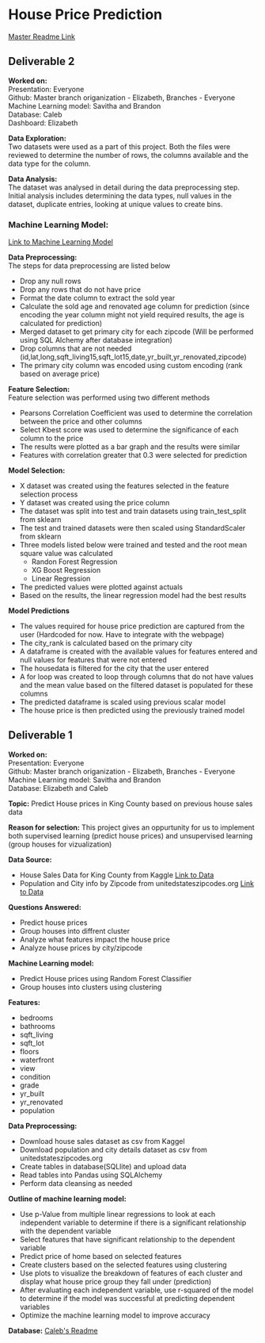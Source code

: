 # House Price Prediction

[Master Readme Link](https://github.com/ElizMishina/Data_analytics_Bootcamp_Project/tree/main)

## Deliverable 2  

**Worked on:**  
Presentation: Everyone  
Github: Master branch origanization - Elizabeth, Branches - Everyone  
Machine Learning model: Savitha and Brandon  
Database: Caleb  
Dashboard: Elizabeth  

**Data Exploration:**  
Two datasets were used as a part of this project. Both the files were reviewed to determine the number of rows, the columns available and the data type for the column.

**Data Analysis:**  
The dataset was analysed in detail during the data preprocessing step. Initial analysis includes determining the data types, null values in the dataset, duplicate entries, looking at unique values to create bins.

### Machine Learning Model:  

[Link to Machine Learning Model](https://github.com/ElizMishina/Data_analytics_Bootcamp_Project/blob/ssathya/Machine%20Learning%20Model/House_Price_Prediction_ML.ipynb)

**Data Preprocessing:**  
The steps for data preprocessing are listed below

* Drop any null rows
* Drop any rows that do not have price
* Format the date column to extract the sold year
* Calculate the sold age and renovated age column for prediction (since encoding the year column might not yield required results, the age is calculated for prediction)
* Merged dataset to get primary city for each zipcode (Will be performed using SQL Alchemy after database integration)
* Drop columns that are not needed (id,lat,long,sqft_living15,sqft_lot15,date,yr_built,yr_renovated,zipcode)
* The primary city column was encoded using custom encoding (rank based on average price)

**Feature Selection:**  
Feature selection was performed using two different methods

* Pearsons Correlation Coefficient was used to determine the correlation between the price and other columns
* Select Kbest score was used to determine the significance of each column to the price
* The results were plotted as a bar graph and the results were similar
* Features with correlation greater that 0.3 were selected for prediction

**Model Selection:**  

* X dataset was created using the features selected in the feature selection process
* Y dataset was created using the price column
* The dataset was split into test and train datasets using train_test_split from sklearn
* The test and trained datasets were then scaled using StandardScaler from sklearn
* Three models listed below were trained and tested and the root mean square value was calculated
    - Randon Forest Regression
    - XG Boost Regression
    - Linear Regression
* The predicted values were plotted against actuals
* Based on the results, the linear regression model had the best results

**Model Predictions**  

* The values required for house price prediction are captured from the user (Hardcoded for now. Have to integrate with the webpage)
* The city_rank is calculated based on the primary city
* A dataframe is created with the available values for features entered and null values for features that were not entered
* The housedata is filtered for the city that the user entered
* A for loop was created to loop through columns that do not have values and the mean value based on the filtered dataset is populated for these columns
* The predicted dataframe is scaled using previous scalar model
* The house price is then predicted using the previously trained model

## Deliverable 1

**Worked on:**  
Presentation: Everyone  
Github: Master branch origanization - Elizabeth, Branches - Everyone  
Machine Learning model: Savitha and Brandon  
Database: Elizabeth and Caleb  

**Topic:** Predict House prices in King County based on previous house sales data  

**Reason for selection:** This project gives an oppurtunity for us to implement both supervised learning (predict house prices) and unsupervised learning (group houses for vizualization)  

**Data Source:**  

- House Sales Data for King County from Kaggle [Link to Data](https://www.kaggle.com/achyutanandaparida/dataset%20from%20%20house%20sales%20in%20king%20county,%20usa)  
- Population and City info by Zipcode from unitedstateszipcodes.org [Link to Data](https://www.unitedstateszipcodes.org/wa/#zips-list)

**Questions Answered:**  

- Predict house prices  
- Group houses into diffrent cluster  
- Analyze what features impact the house price  
- Analyze house prices by city/zipcode

**Machine Learning model:**  

- Predict House prices using Random Forest Classifier  
- Group houses into clusters using clustering  

**Features:**

- bedrooms
- bathrooms
- sqft_living
- sqft_lot
- floors
- waterfront
- view
- condition
- grade
- yr_built
- yr_renovated
- population

**Data Preprocessing:**

- Download house sales dataset as csv from Kaggel
- Download population and city details dataset as csv from unitedstateszipcodes.org
- Create tables in database(SQLlite) and upload data
- Read tables into Pandas using SQLAlchemy
- Perform data cleansing as needed

**Outline of machine learning model:**

- Use p-Value from multiple linear regressions to look at each independent variable to determine if there is a significant relationship with the dependent variable
- Select features that have significant relationship to the dependent variable
- Predict price of home based on selected features
- Create clusters based on the selected features using clustering
- Use plots to visualize the breakdown of features of each cluster and display what house price group they fall under (prediction)
- After evaluating each independent variable, use r-squared of the model to determine if the model was successful at predicting dependent variables
- Optimize the machine learning model to improve accuracy

**Database:**
[Caleb's Readme](https://github.com/ElizMishina/Data_analytics_Bootcamp_Project/tree/Caleb)
